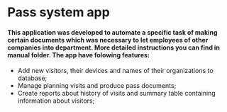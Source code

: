 # Pass system app 
#### This application was developed to automate a specific task of making certain documents which was necessary to let employees of other companies into department. More detailed instructions you can find in manual folder. The app have folowing features:
+ Add new visitors, their devices and names of their organizations to database;
+ Manage planning visits and produce pass documents;
+ Create reports about history of visits and summary table containing information about visitors;
